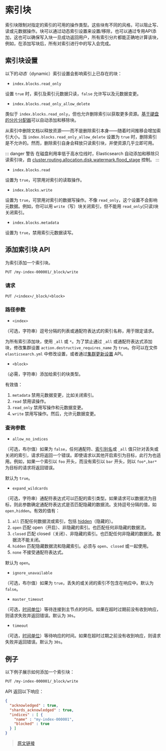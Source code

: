 # 索引块

索引块限制对指定的索引的可用的操作类型。这些块有不同的风格，可以阻止写、读或元数据操作。块可以通过动态索引设置来设置/移除，也可以通过专用API添加，这也可以确保写入块一旦成功返回用户，所有索引分片都能正确地计算该块，例如，在添加写块后，所有对索引进行中的写入会完成。

## 索引块设置

以下的*动态*（dynamic）索引设置会影响索引上已存在的块：

- `index.blocks.read_only`

设置 `true` 时，索引及索引元数据只读，`false` 允许写以及元数据变更。

- `index.blocks.read_only_allow_delete`

类似于 `index.blocks.read_only`，但也允许删除索引以获取更多资源。[基于硬盘的分片分配器](/set_up_elasticsearch/configuring_elasticsearch/cluster_level_shard_allocation_and_routing_settings#基于硬盘的分片分配设置)可以自动添加和移除块。

从索引中删除文档以释放资源——而不是删除索引本身——随着时间推移会增加索引大小。当 `index.blocks.read_only_allow_delete` 设置为 `true` 时，删除索引是不允许的。然而，删除索引自身会释放只读索引块，并使资源几乎立即可用。

::: danger 警告
在磁盘利用率低于高水位线时，Elasticsearch 自动添加和移除只读索引块，由 [cluster.routing.allocation.disk.watermark.flood_stage](/set_up_elasticsearch/configuring_elasticsearch/cluster_level_shard_allocation_and_routing_settings) 控制。
:::

- `index.blocks.read`

设置为 `true`，可禁用对索引的读取操作。

- `index.blocks.write`

设置为 `true`，可禁用对索引的数据写操作。不像 `read_only`，这个设置不会影响元数据。例如，你可以用 `write`（写）块关闭索引，但不能用 `read_only`(只读)块关闭索引。

- `index.blocks.metadata`

设置为 `true`，禁用索引元数据读写。

## 添加索引块 API

为索引添加一个索引块。

```bash
PUT /my-index-000001/_block/write
```

### 请求

`PUT /<index>/_block/<block>`

### 路径参数

- `<index>`

（可选，字符串）逗号分隔的列表或通配符表达式的索引名称，用于限定请求。

为所有索引添加块，使用 `_all` 或 `*`。为了禁止通过 `_all` 或通配符表达式添加块，修改集群设置 `action.destructive_requires_name` 为 `true`。你可以在文件 `elasticsearch.yml` 中修改设置，或者通过[集群更新设置](/rest_apis/cluster_apis/cluster_update_settings) API。

- `<block>`

（必需，字符串）添加给索引的块类型。

有效值：

1. `metadata`
  禁用元数据变更，比如关闭索引。
2. `read`
  禁用读操作。
3. `read_only`
  禁用写操作和元数据变更。
4. `write`
  禁用写操作。然后，允许元数据变更。

### 查询参数

- `allow_no_indices`

（可选，布尔值）如果为 `false`，任何通配符、[索引别名](/rest_apis/index_apis/bulk_index_alias)或 `_all` 值只针对丢失或关闭的索引，请求将返回一个错误。即使请求以其他开启索引为目标，此行为也适用。例如，如果一个索引以 `foo` 开头，而没有索引以 `bar` 开头，则以 `foo*,bar*` 为目标的请求将返回错误。

默认为 `true`。

- `expand_wildcards`

（可选，字符串）通配符表达式可以匹配的索引类型。如果请求可以数据流为目标，则此参数确定通配符表达式是否匹配隐藏的数据流。支持逗号分隔的值，如 `open,hidden`。有效的值有：

1. `all`
匹配任何数据流或索引，包括 [hidden](/rest_apis/api_convention/multi_target_syntax#隐藏数据流和索引)（隐藏的）。
2. `open`
匹配 open（开启）、非隐藏的索引。也匹配任何非隐藏的数据流。
3. `closed`
匹配 closed（关闭）、非隐藏的索引。也匹配任何非隐藏的数据流。数据流不能关闭。
4. `hidden`
匹配隐藏数据流和隐藏索引。必须与 `open`、`closed` 或一起使用。
5. `none`
不接受通配符表达式。

默认为 `open`。

- `ignore_unavailable`

（可选，布尔值）如果为 `true`，丢失的或关闭的索引不包含在响应中。默认为 `false`。

- `master_timeout`

（可选，[时间单位](/rest_apis/api_convention/common_options.html#时间单位)）等待连接到主节点的时间。如果在超时过期前没有收到响应，则请求失败并返回错误。默认为 `30s`。

- `timeout`

（可选，[时间单位](/rest_apis/api_convention/common_options.html#时间单位)）等待响应的时间。如果在超时过期之前没有收到响应，则请求失败并返回错误。默认为 `30s`。

## 例子

以下例子展示如何添加一个索引块：

```bash
PUT /my-index-000001/_block/write
```

API 返回以下响应：

```json
{
  "acknowledged" : true,
  "shards_acknowledged" : true,
  "indices" : [ {
    "name" : "my-index-000001",
    "blocked" : true
  } ]
}
```

> [原文链接](https://www.elastic.co/guide/en/elasticsearch/reference/current/index-modules-blocks.html)
